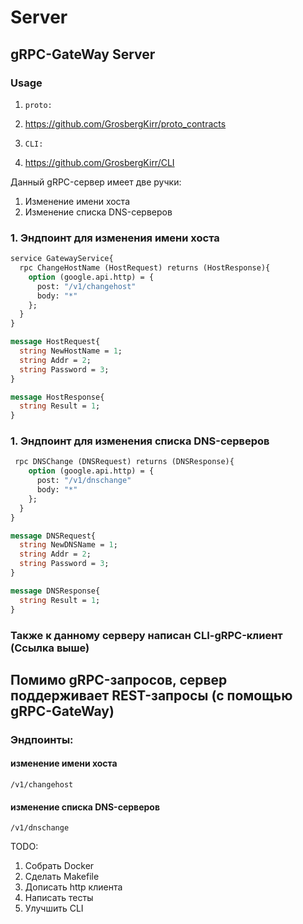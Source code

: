 # Server
## gRPC-GateWay Server

### Usage
1. ```proto: ```
2. https://github.com/GrosbergKirr/proto_contracts

3. ```CLI: ```
4. https://github.com/GrosbergKirr/CLI

Данный gRPC-сервер имеет две ручки:
1. Изменение имени хоста
2. Изменение списка DNS-серверов

### 1. Эндпоинт для изменения имени хоста


```proto
service GatewayService{
  rpc ChangeHostName (HostRequest) returns (HostResponse){
    option (google.api.http) = {
      post: "/v1/changehost"
      body: "*"
    };
  }
}

message HostRequest{
  string NewHostName = 1;
  string Addr = 2;
  string Password = 3;
}

message HostResponse{
  string Result = 1;
}

```


### 1. Эндпоинт для изменения списка DNS-серверов


```proto
 rpc DNSChange (DNSRequest) returns (DNSResponse){
    option (google.api.http) = {
      post: "/v1/dnschange"
      body: "*"
    };
  }
}

message DNSRequest{
  string NewDNSName = 1;
  string Addr = 2;
  string Password = 3;
}

message DNSResponse{
  string Result = 1;
}
```
### Также к данному серверу написан CLI-gRPC-клиент (Ссылка выше)

## Помимо gRPC-запросов, сервер поддерживает REST-запросы (с помощью gRPC-GateWay)
### Эндпоинты:
#### изменение имени хоста
```
/v1/changehost 
```
#### изменение списка DNS-серверов
```
/v1/dnschange
```

TODO:
1. Собрать Docker
2. Сделать Makefile
3. Дописать http клиента
4. Написать тесты
5. Улучшить CLI

